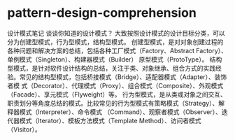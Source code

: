 # pattern-design-comprehension
设计模式笔记
谈谈你知道的设计模式？
大致按照设计模式的设计目标分类，可以分为创建型模式，行为型模式，结构型模式。
创建型模式，是对对象创建过程的各种问题和解决方案的总结，包括各种工厂模式（Factory、Abstract Factory）、单例模式（Singleton）、构建器模式（Builder）
原型模式（ProtoType）。
结构型模式，是针对软件设计结构的总结，关注于类、对象继承、组合方式的实践经验。常见的结构型模式，包括桥接模式（Bridge）、适配器模式（Adapter）、装饰者模
式（Decorator）、代理模式（Proxy）、组合模式（Composite）、外观模式（Facade）、享元模式（Flyweight）等。
行为型模式，是从类或对象之间交互、职责划分等角度总结的模式。比较常见的行为型模式有策略模式（Strategy）、解释器模式（Interpreter）、命令模式
（Command）、观察者模式（Observer）、迭代器模式（Iterator）、模板方法模式（Template Method）、访问者模式（Visitor）。
